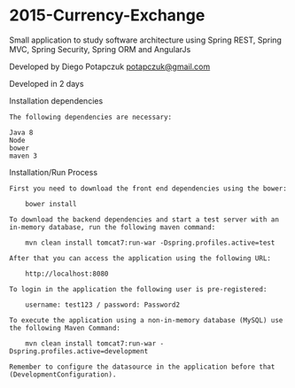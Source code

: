 # 2015-Currency-Exchange

Small application to study software architecture using Spring REST, Spring MVC, Spring Security, Spring ORM and AngularJs

Developed by
    Diego Potapczuk
    potapczuk@gmail.com
    
Developed in
    2 days

Installation dependencies

    The following dependencies are necessary:

    Java 8
    Node
    bower
    maven 3
    
Installation/Run Process

    First you need to download the front end dependencies using the bower:
    
        bower install
        
    To download the backend dependencies and start a test server with an in-memory database, run the following maven command:
    
        mvn clean install tomcat7:run-war -Dspring.profiles.active=test
        
    After that you can access the application using the following URL:
    
        http://localhost:8080
        
    To login in the application the following user is pre-registered:
    
        username: test123 / password: Password2
        
    To execute the application using a non-in-memory database (MySQL) use the following Maven Command:
    
        mvn clean install tomcat7:run-war -Dspring.profiles.active=development
        
    Remember to configure the datasource in the application before that (DevelopmentConfiguration).
